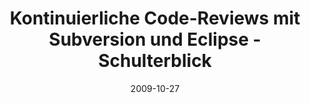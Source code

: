 ---
abstract: ''
authors:
- Mario Bernhart
- Christoph Mayerhofer
- Thomas Grechenig
date: '2009-10-27'
featured: false
publication_types:
- '0'
publishDate: '2009-10-27'
title: Kontinuierliche Code-Reviews mit Subversion und Eclipse - Schulterblick
url_pdf: ''
---